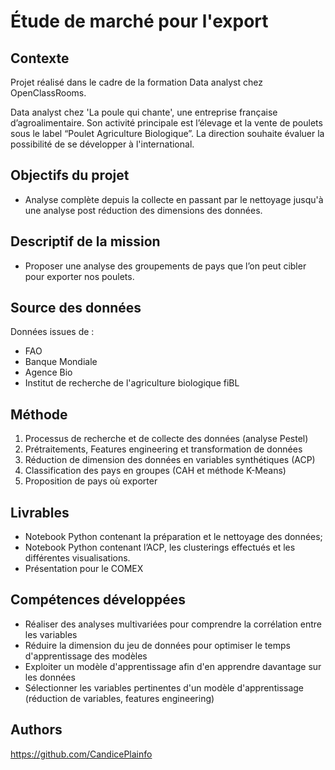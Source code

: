 
# Étude de marché pour l'export


## Contexte

Projet réalisé dans le cadre de la formation Data analyst chez OpenClassRooms.

Data analyst chez 'La poule qui chante', une entreprise française d’agroalimentaire. Son activité principale est l’élevage et la vente de poulets sous le label “Poulet Agriculture Biologique”. 
La direction souhaite évaluer la possibilité de se développer à l'international.



## Objectifs du projet

- Analyse complète depuis la collecte en passant par le nettoyage jusqu'à une analyse post réduction des dimensions des données. 

## Descriptif de la mission

- Proposer une analyse des groupements de pays que l’on peut cibler pour exporter nos poulets.
## Source des données

Données issues de :
- FAO
- Banque Mondiale
- Agence Bio 
- Institut de recherche de l'agriculture biologique fiBL

## Méthode

1. Processus de recherche et de collecte des données (analyse Pestel)
2. Prétraitements, Features engineering et transformation de données
3. Réduction de dimension des données en variables synthétiques (ACP)
4. Classification des pays en groupes (CAH et méthode K-Means)
5. Proposition de pays où exporter


## Livrables

- Notebook Python contenant la préparation et le nettoyage des données;
- Notebook Python contenant l’ACP, les clusterings effectués et les différentes visualisations.
- Présentation pour le COMEX 
## Compétences développées

- Réaliser des analyses multivariées pour comprendre la corrélation entre les variables
- Réduire la dimension du jeu de données pour optimiser le temps d'apprentissage des modèles
- Exploiter un modèle d'apprentissage afin d'en apprendre davantage sur les données
- Sélectionner les variables pertinentes d'un modèle d'apprentissage (réduction de variables, features engineering)


## Authors

https://github.com/CandicePlainfo



